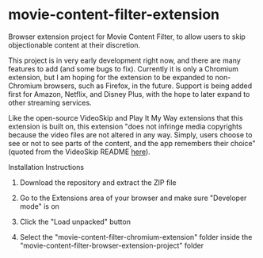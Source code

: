 # movie-content-filter-extension
 Browser extension project for Movie Content Filter, to allow users to skip objectionable content at their discretion.

 This project is in very early development right now, and there are many features to add (and some bugs to fix). Currently it is only a Chromium extension, but I am hoping for the extension to be expanded to non-Chromium browsers, such as Firefox, in the future. Support is being added first for Amazon, Netflix, and Disney Plus, with the hope to later expand to other streaming services.

Like the open-source VideoSkip and Play It My Way extensions that this extension is built on, this extension "does not infringe media copyrights because the video files are not altered in any way. Simply, users choose to see or not to see parts of the content, and the app remembers their choice" (quoted from the VideoSkip README [here](https://github.com/fruiz500/VideoSkip-extension/blob/master/README.md)).

Installation Instructions

1. Download the repository and extract the ZIP file

2. Go to the Extensions area of your browser and make sure "Developer mode" is on

3. Click the "Load unpacked" button

4. Select the "movie-content-filter-chromium-extension" folder inside the "movie-content-filter-browser-extension-project" folder